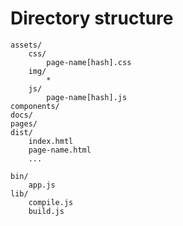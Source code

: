 # Directory structure

```
assets/
    css/
        page-name[hash].css
    img/
        *
    js/
        page-name[hash].js
components/
docs/
pages/
dist/
    index.hmtl
    page-name.html
    ...
```

```
bin/
    app.js
lib/
    compile.js
    build.js
```